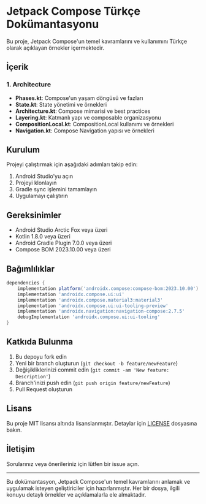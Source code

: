 # Jetpack Compose Türkçe Dokümantasyonu

Bu proje, Jetpack Compose'un temel kavramlarını ve kullanımını Türkçe olarak açıklayan örnekler içermektedir.

## İçerik

### 1. Architecture
- **Phases.kt**: Compose'un yaşam döngüsü ve fazları
- **State.kt**: State yönetimi ve örnekleri
- **Architecture.kt**: Compose mimarisi ve best practices
- **Layering.kt**: Katmanlı yapı ve composable organizasyonu
- **CompositionLocal.kt**: CompositionLocal kullanımı ve örnekleri
- **Navigation.kt**: Compose Navigation yapısı ve örnekleri

## Kurulum

Projeyi çalıştırmak için aşağıdaki adımları takip edin:

1. Android Studio'yu açın
2. Projeyi klonlayın
3. Gradle sync işlemini tamamlayın
4. Uygulamayı çalıştırın

## Gereksinimler

- Android Studio Arctic Fox veya üzeri
- Kotlin 1.8.0 veya üzeri
- Android Gradle Plugin 7.0.0 veya üzeri
- Compose BOM 2023.10.00 veya üzeri

## Bağımlılıklar

```gradle
dependencies {
    implementation platform('androidx.compose:compose-bom:2023.10.00')
    implementation 'androidx.compose.ui:ui'
    implementation 'androidx.compose.material3:material3'
    implementation 'androidx.compose.ui:ui-tooling-preview'
    implementation 'androidx.navigation:navigation-compose:2.7.5'
    debugImplementation 'androidx.compose.ui:ui-tooling'
}
```

## Katkıda Bulunma

1. Bu depoyu fork edin
2. Yeni bir branch oluşturun (`git checkout -b feature/newFeature`)
3. Değişikliklerinizi commit edin (`git commit -am 'New feature: Description'`)
4. Branch'inizi push edin (`git push origin feature/newFeature`)
5. Pull Request oluşturun

## Lisans

Bu proje MIT lisansı altında lisanslanmıştır. Detaylar için [LICENSE](LICENSE) dosyasına bakın.

## İletişim

Sorularınız veya önerileriniz için lütfen bir issue açın.

---

Bu dokümantasyon, Jetpack Compose'un temel kavramlarını anlamak ve uygulamak isteyen geliştiriciler için hazırlanmıştır. Her bir dosya, ilgili konuyu detaylı örnekler ve açıklamalarla ele almaktadır. 